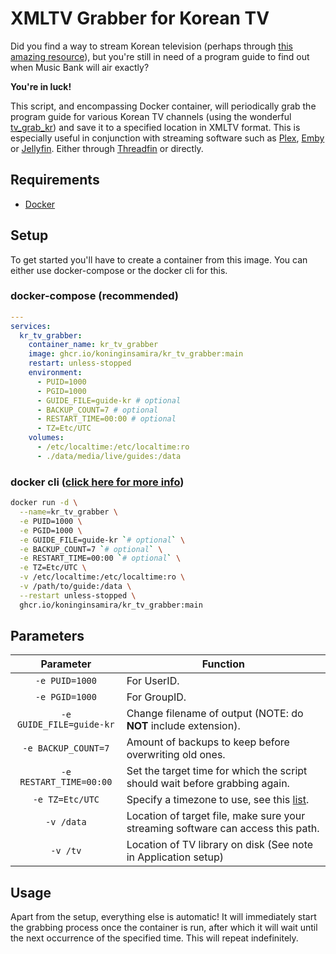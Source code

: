 # XMLTV Grabber for Korean TV
Did you find a way to stream Korean television (perhaps through [this amazing resource](https://github.com/iptv-org/iptv?tab=readme-ov-file#grouped-by-language)), but you're still in need of a program guide to find out when Music Bank will air exactly?

__You're in luck!__

This script, and encompassing Docker container, will periodically grab the program guide for various Korean TV channels (using the wonderful [tv_grab_kr](https://github.com/axfree/tv_grab_kr)) and save it to a specified location in XMLTV format. This is especially useful in conjunction with streaming software such as [Plex](https://www.plex.tv/), [Emby](https://emby.media/) or [Jellyfin](https://jellyfin.org/). Either through [Threadfin](https://github.com/Threadfin/Threadfin) or directly.

## Requirements
* [Docker](https://www.docker.com/)

## Setup
To get started you'll have to create a container from this image. You can either use docker-compose or the docker cli for this.

### docker-compose (recommended)

```yaml
---
services:
  kr_tv_grabber:
    container_name: kr_tv_grabber
    image: ghcr.io/koninginsamira/kr_tv_grabber:main
    restart: unless-stopped
    environment:
      - PUID=1000
      - PGID=1000
      - GUIDE_FILE=guide-kr # optional
      - BACKUP_COUNT=7 # optional
      - RESTART_TIME=00:00 # optional
      - TZ=Etc/UTC
    volumes:
      - /etc/localtime:/etc/localtime:ro
      - ./data/media/live/guides:/data
```

### docker cli ([click here for more info](https://docs.docker.com/engine/reference/commandline/cli/))

```bash
docker run -d \
  --name=kr_tv_grabber \
  -e PUID=1000 \
  -e PGID=1000 \
  -e GUIDE_FILE=guide-kr `# optional` \
  -e BACKUP_COUNT=7 `# optional` \
  -e RESTART_TIME=00:00 `# optional` \
  -e TZ=Etc/UTC \
  -v /etc/localtime:/etc/localtime:ro \
  -v /path/to/guide:/data \
  --restart unless-stopped \
  ghcr.io/koninginsamira/kr_tv_grabber:main
```

## Parameters
| Parameter | Function |
| :----: | --- |
| `-e PUID=1000` | For UserID. |
| `-e PGID=1000` | For GroupID. |
| `-e GUIDE_FILE=guide-kr` | Change filename of output (NOTE: do __NOT__ include extension). |
| `-e BACKUP_COUNT=7` | Amount of backups to keep before overwriting old ones. |
| `-e RESTART_TIME=00:00` | Set the target time for which the script should wait before grabbing again. |
| `-e TZ=Etc/UTC` | Specify a timezone to use, see this [list](https://en.wikipedia.org/wiki/List_of_tz_database_time_zones#List). |
| `-v /data` | Location of target file, make sure your streaming software can access this path. |
| `-v /tv` | Location of TV library on disk (See note in Application setup) |

## Usage
Apart from the setup, everything else is automatic! It will immediately start the grabbing process once the container is run, after which it will wait until the next occurrence of the specified time. This will repeat indefinitely.
